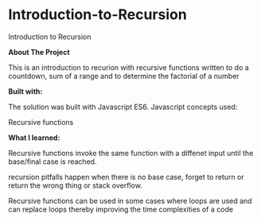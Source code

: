 # Introduction-to-Recursion
Introduction to Recursion

<b>About The Project</b>

This is an introduction to recurion with recursive functions written to do a countdown, sum of a range and to determine the factorial of a number

<b>Built with:</b>

The solution was built with Javascript ES6. Javascript concepts used:

Recursive functions

<b>What I learned:</b>

Recursive functions invoke the same function with a diffenet input until the base/final case is reached.

recursion pitfalls happen when there is no base case, forget to return or return the wrong thing or stack overflow.

Recursive functions can be used in some cases where loops are used and can replace loops thereby improving the time complexities of a code
